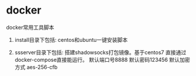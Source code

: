 # docker
docker常用工具脚本

1. install目录下包括: centos和ubuntu一键安装脚本

2. ssserver目录下包括: 搭建shadowsocks打包镜像。基于centos7  直接通过docker-compose直接能运行。 默认端口号8888  默认密码123456  默认加密方式
aes-256-cfb
